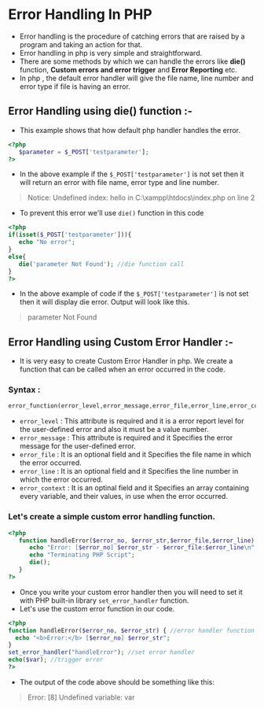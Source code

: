# Error Handling In PHP

- Error handling is the procedure of catching errors that are raised by a program and taking an action for that.
- Error handling in php is very simple and straightforward.
- There are some methods by which we can handle the errors like **die()** function, **Custom errors and error trigger** and **Error Reporting** etc.
- In php , the default error handler will give the file name, line number and error type if file is having an error.

## Error Handling using die() function :-

- This example shows that how default php handler handles the error.
```php
<?php
   $parameter = $_POST['testparameter'];
?>
```
- In the above example if the `$_POST['testparameter']` is not set then it will return an error with file name, error type and line number.
> Notice: Undefined index: hello in C:\xampp\htdocs\index.php on line 2

- To prevent this error we'll use `die()` function in this code
```php
<?php
if(isset($_POST['testparameter'])){
   echo "No error";
}
else{
   die('parameter Not Found'); //die function call
}
?>
```
- In the above example of code if the `$_POST['testparameter']` is not set then it will display die error. Output will look like this.
> parameter Not Found 

## Error Handling using Custom Error Handler :-

- It is very easy to create Custom Error Handler in php. We create a function that can be called when an error occurred in the code.

### Syntax :

```php
error_function(error_level,error_message,error_file,error_line,error_context);
```
- `error_level` : This attribute is required and it is a error report level for the user-defined error and also it must be a value number.
- `error_message` : This attribute is required and it Specifies the error message for the user-defined error.
- `error_file` : It is an optional field and it Specifies the file name in which the error occurred.
- `error_line` : It is an optional field and it Specifies the line number in which the error occurred.
- `error_context` : It is an optinal field and it Specifies an array containing every variable, and their values, in use when the error occurred.

### Let's create a simple custom error handling function.

```php
<?php
   function handleError($error_no, $error_str,$error_file,$error_line) {
      echo "Error: [$error_no] $error_str - $error_file:$error_line\n";
      echo "Terminating PHP Script";
      die();
   }
?>
```
- Once you write your custom error handler then you will need to set it with PHP built-in library `set_error_handler` function.
- Let's use the custom error function in our code.
```php
<?php
function handleError($error_no, $error_str) { //error handler function
  echo "<b>Error:</b> [$error_no] $error_str";
}
set_error_handler("handleError"); //set error handler
echo($var); //trigger error
?>
```
- The output of the code above should be something like this:
> Error: [8] Undefined variable: var
